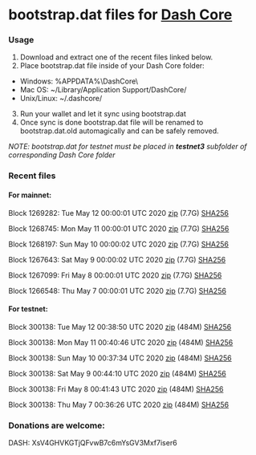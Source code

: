 # bootstrap.dat files for [Dash Core](https://github.com/dashpay/dash)

### Usage

1. Download and extract one of the recent files linked below.
2. Place bootstrap.dat file inside of your Dash Core folder:
 - Windows: %APPDATA%\DashCore\
 - Mac OS: ~/Library/Application Support/DashCore/
 - Unix/Linux: ~/.dashcore/
3. Run your wallet and let it sync using bootstrap.dat
4. Once sync is done bootstrap.dat file will be renamed to bootstrap.dat.old automagically and can be safely removed.

_NOTE: bootstrap.dat for testnet must be placed in **testnet3** subfolder of corresponding Dash Core folder_

### Recent files

#### For mainnet:

Block 1269282: Tue May 12 00:00:01 UTC 2020 [zip](https://dash-bootstrap.ams3.digitaloceanspaces.com/mainnet/2020-05-12/bootstrap.dat.zip) (7.7G) [SHA256](https://dash-bootstrap.ams3.digitaloceanspaces.com/mainnet/2020-05-12/sha256.txt)

Block 1268745: Mon May 11 00:00:01 UTC 2020 [zip](https://dash-bootstrap.ams3.digitaloceanspaces.com/mainnet/2020-05-11/bootstrap.dat.zip) (7.7G) [SHA256](https://dash-bootstrap.ams3.digitaloceanspaces.com/mainnet/2020-05-11/sha256.txt)

Block 1268197: Sun May 10 00:00:02 UTC 2020 [zip](https://dash-bootstrap.ams3.digitaloceanspaces.com/mainnet/2020-05-10/bootstrap.dat.zip) (7.7G) [SHA256](https://dash-bootstrap.ams3.digitaloceanspaces.com/mainnet/2020-05-10/sha256.txt)

Block 1267643: Sat May  9 00:00:02 UTC 2020 [zip](https://dash-bootstrap.ams3.digitaloceanspaces.com/mainnet/2020-05-09/bootstrap.dat.zip) (7.7G) [SHA256](https://dash-bootstrap.ams3.digitaloceanspaces.com/mainnet/2020-05-09/sha256.txt)

Block 1267099: Fri May  8 00:00:01 UTC 2020 [zip](https://dash-bootstrap.ams3.digitaloceanspaces.com/mainnet/2020-05-08/bootstrap.dat.zip) (7.7G) [SHA256](https://dash-bootstrap.ams3.digitaloceanspaces.com/mainnet/2020-05-08/sha256.txt)

Block 1266548: Thu May  7 00:00:01 UTC 2020 [zip](https://dash-bootstrap.ams3.digitaloceanspaces.com/mainnet/2020-05-07/bootstrap.dat.zip) (7.7G) [SHA256](https://dash-bootstrap.ams3.digitaloceanspaces.com/mainnet/2020-05-07/sha256.txt)


#### For testnet:

Block 300138: Tue May 12 00:38:50 UTC 2020 [zip](https://dash-bootstrap.ams3.digitaloceanspaces.com/testnet/2020-05-12/bootstrap.dat.zip) (484M) [SHA256](https://dash-bootstrap.ams3.digitaloceanspaces.com/testnet/2020-05-12/sha256.txt)

Block 300138: Mon May 11 00:40:46 UTC 2020 [zip](https://dash-bootstrap.ams3.digitaloceanspaces.com/testnet/2020-05-11/bootstrap.dat.zip) (484M) [SHA256](https://dash-bootstrap.ams3.digitaloceanspaces.com/testnet/2020-05-11/sha256.txt)

Block 300138: Sun May 10 00:37:34 UTC 2020 [zip](https://dash-bootstrap.ams3.digitaloceanspaces.com/testnet/2020-05-10/bootstrap.dat.zip) (484M) [SHA256](https://dash-bootstrap.ams3.digitaloceanspaces.com/testnet/2020-05-10/sha256.txt)

Block 300138: Sat May  9 00:44:10 UTC 2020 [zip](https://dash-bootstrap.ams3.digitaloceanspaces.com/testnet/2020-05-09/bootstrap.dat.zip) (484M) [SHA256](https://dash-bootstrap.ams3.digitaloceanspaces.com/testnet/2020-05-09/sha256.txt)

Block 300138: Fri May  8 00:41:43 UTC 2020 [zip](https://dash-bootstrap.ams3.digitaloceanspaces.com/testnet/2020-05-08/bootstrap.dat.zip) (484M) [SHA256](https://dash-bootstrap.ams3.digitaloceanspaces.com/testnet/2020-05-08/sha256.txt)

Block 300138: Thu May  7 00:36:26 UTC 2020 [zip](https://dash-bootstrap.ams3.digitaloceanspaces.com/testnet/2020-05-07/bootstrap.dat.zip) (484M) [SHA256](https://dash-bootstrap.ams3.digitaloceanspaces.com/testnet/2020-05-07/sha256.txt)


### Donations are welcome:

DASH: XsV4GHVKGTjQFvwB7c6mYsGV3Mxf7iser6
